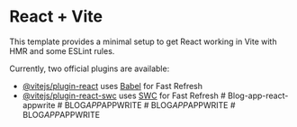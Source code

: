 # React + Vite

This template provides a minimal setup to get React working in Vite with HMR and some ESLint rules.

Currently, two official plugins are available:

- [@vitejs/plugin-react](https://github.com/vitejs/vite-plugin-react/blob/main/packages/plugin-react/README.md) uses [Babel](https://babeljs.io/) for Fast Refresh
- [@vitejs/plugin-react-swc](https://github.com/vitejs/vite-plugin-react-swc) uses [SWC](https://swc.rs/) for Fast Refresh
#   B l o g - a p p - r e a c t - a p p w r i t e  
 #   B L O G _ A P P _ A P P W R I T E  
 #   B L O G _ A P P _ A P P W R I T E  
 #   B L O G _ A P P _ A P P W R I T E  
 